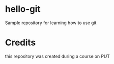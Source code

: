 # hello-git
Sample repository for learning how to use git
# Credits 
this repository was created during a course on PUT 
